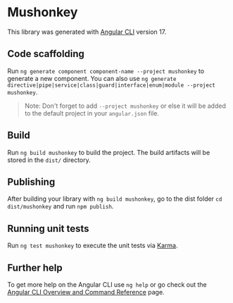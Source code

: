 # Mushonkey

This library was generated with [Angular CLI](https://github.com/angular/angular-cli) version 17.

## Code scaffolding

Run `ng generate component component-name --project mushonkey` to generate a new component. You can also use `ng generate directive|pipe|service|class|guard|interface|enum|module --project mushonkey`.
> Note: Don't forget to add `--project mushonkey` or else it will be added to the default project in your `angular.json` file. 

## Build

Run `ng build mushonkey` to build the project. The build artifacts will be stored in the `dist/` directory.

## Publishing

After building your library with `ng build mushonkey`, go to the dist folder `cd dist/mushonkey` and run `npm publish`.

## Running unit tests

Run `ng test mushonkey` to execute the unit tests via [Karma](https://karma-runner.github.io).

## Further help

To get more help on the Angular CLI use `ng help` or go check out the [Angular CLI Overview and Command Reference](https://angular.io/cli) page.
